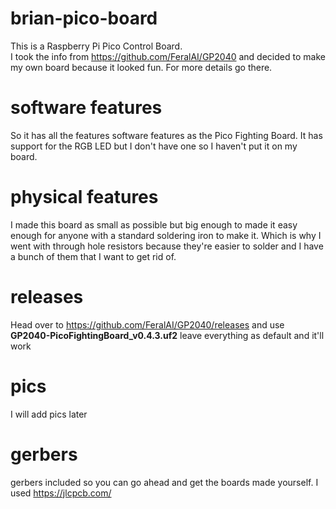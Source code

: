 # brian-pico-board
This is a Raspberry Pi Pico Control Board. <br />
I took the info from https://github.com/FeralAI/GP2040 and decided to make my own board because it looked fun. For more details go there.

# software features
So it has all the features software features as the Pico Fighting Board. It has support for the RGB LED but I don't have one so I haven't put it on my board.

# physical features
I made this board as small as possible but big enough to made it easy enough for anyone with a standard soldering iron to make it. Which is why I went with through hole resistors because they're easier to solder and I have a bunch of them that I want to get rid of.

# releases
Head over to https://github.com/FeralAI/GP2040/releases and use **GP2040-PicoFightingBoard_v0.4.3.uf2** leave everything as default and it'll work

# pics
I will add pics later

# gerbers
gerbers included so you can go ahead and get the boards made yourself. I used https://jlcpcb.com/
